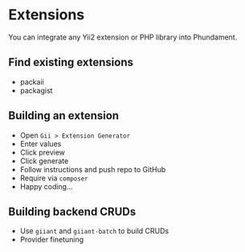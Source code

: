 Extensions
==========

You can integrate any Yii2 extension or PHP library into Phundament.

Find existing extensions
------------------------

- packaii
- packagist

Building an extension
---------------------

- Open `Gii > Extension Generator`
- Enter values
- Click preview
- Click generate
- Follow instructions and push repo to GitHub
- Require via `composer`
- Happy coding...

Building backend CRUDs
----------------------

- Use `giiant` and `giiant-batch` to build CRUDs
- Provider finetuning
